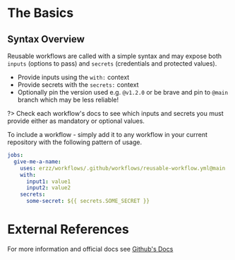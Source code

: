 # The Basics <!-- {docsify-ignore-all} -->

## Syntax Overview

Reusable workflows are called with a simple syntax and may expose both `inputs` (options to pass) and `secrets` (credentials and protected values).

- Provide inputs using the `with:` context
- Provide secrets with the `secrets:` context
- Optionally pin the version used e.g. `@v1.2.0` or be brave and pin to `@main` branch which may be less reliable!

?> Check each workflow's docs to see which inputs and secrets you must provide either as mandatory or optional values.

To include a workflow - simply add it to any workflow in your current repository with the following pattern of usage.

```yaml
jobs:
  give-me-a-name:
    uses: erzz/workflows/.github/workflows/reusable-workflow.yml@main
    with:
      input1: value1
      input2: value2
    secrets:
      some-secret: ${{ secrets.SOME_SECRET }}
```

# External References

For more information and official docs see [Github's Docs](https://docs.github.com/en/actions/learn-github-actions/reusing-workflows#calling-a-reusable-workflow)